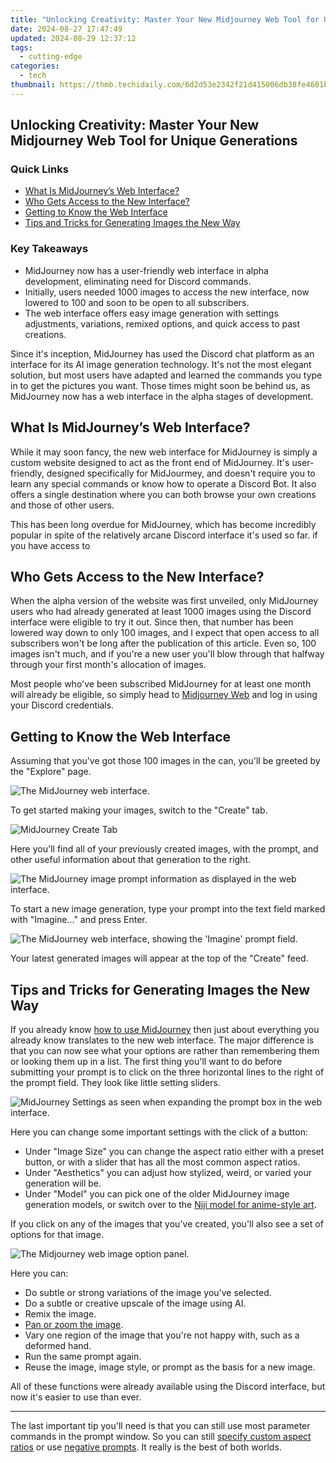 ```yaml
---
title: "Unlocking Creativity: Master Your New Midjourney Web Tool for Unique Generations"
date: 2024-08-27 17:47:49
updated: 2024-08-29 12:37:12
tags:
  - cutting-edge
categories:
  - tech
thumbnail: https://thmb.techidaily.com/6d2d53e2342f21d415006db38fe4601b286d92e55c94874be07e2903db77be9c.jpg
---
```


## Unlocking Creativity: Master Your New Midjourney Web Tool for Unique Generations

### Quick Links

* [What Is MidJourney’s Web Interface?](https://youtube-help.techidaily.com/2024-approved-revenue-revolution-joining-elite-at-500-subs-level/)
* [Who Gets Access to the New Interface?](https://facebook-video-content.techidaily.com/updated-facebooks-most-impressive-new-additions-decoded-for-2024/)
* [Getting to Know the Web Interface](https://extra-guidance.techidaily.com/new-learn-to-toggle-picture-in-picture-on-your-ios-youtube-app/)
* [Tips and Tricks for Generating Images the New Way](https://vp-tips.techidaily.com/new-pioneers-of-prose-and-plot-the-worlds-best-top-8/)

### Key Takeaways

* MidJourney now has a user-friendly web interface in alpha development, eliminating need for Discord commands.
* Initially, users needed 1000 images to access the new interface, now lowered to 100 and soon to be open to all subscribers.
* The web interface offers easy image generation with settings adjustments, variations, remixed options, and quick access to past creations.

 Since it's inception, MidJourney has used the Discord chat platform as an interface for its AI image generation technology. It's not the most elegant solution, but most users have adapted and learned the commands you type in to get the pictures you want. Those times might soon be behind us, as MidJourney now has a web interface in the alpha stages of development.

##  What Is MidJourney’s Web Interface?

 While it may soon fancy, the new web interface for MidJourney is simply a custom website designed to act as the front end of MidJourney. It's user-friendly, designed specifically for MidJourmey, and doesn't require you to learn any special commands or know how to operate a Discord Bot. It also offers a single destination where you can both browse your own creations and those of other users.

 This has been long overdue for MidJourney, which has become incredibly popular in spite of the relatively arcane Discord interface it's used so far. if you have access to

##  Who Gets Access to the New Interface?

 When the alpha version of the website was first unveiled, only MidJourney users who had already generated at least 1000 images using the Discord interface were eligible to try it out. Since then, that number has been lowered way down to only 100 images, and I expect that open access to all subscribers won't be long after the publication of this article. Even so, 100 images isn't much, and if you're a new user you'll blow through that halfway through your first month's allocation of images. 

 Most people who've been subscribed MidJourney for at least one month will already be eligible, so simply head to [Midjourney Web](https://alpha.midjourney.com/) and log in using your Discord credentials.

##  Getting to Know the Web Interface

 Assuming that you've got those 100 images in the can, you'll be greeted by the "Explore" page.

![The MidJourney web interface.](https://static1.howtogeekimages.com/wordpress/wp-content/uploads/2024/05/screenshot-2024-05-17-at-14-34-02.png) 

 To get started making your images, switch to the "Create" tab.

![MidJourney Create Tab](https://static1.howtogeekimages.com/wordpress/wp-content/uploads/2024/05/midjourney-create-tab.png) 

 Here you'll find all of your previously created images, with the prompt, and other useful information about that generation to the right.

![The MidJourney image prompt information as displayed in the web interface.](https://static1.howtogeekimages.com/wordpress/wp-content/uploads/2024/05/screenshot-2024-05-17-at-14-37-50.png) 

 To start a new image generation, type your prompt into the text field marked with "Imagine..." and press Enter.

![The MidJourney web interface, showing the 'Imagine' prompt field.](https://static1.howtogeekimages.com/wordpress/wp-content/uploads/2024/05/screenshot-2024-05-17-at-14-40-29.png) 

 Your latest generated images will appear at the top of the "Create" feed.

##  Tips and Tricks for Generating Images the New Way

 If you already know [how to use MidJourney](https://howto.techidaily.com/google-play-services-wont-update-12-fixes-are-here-on-motorola-moto-g73-5g-drfone-by-drfone-fix-android-problems-fix-android-problems/) then just about everything you already know translates to the new web interface. The major difference is that you can now see what your options are rather than remembering them or looking them up in a list. The first thing you'll want to do before submitting your prompt is to click on the three horizontal lines to the right of the prompt field. They look like little setting sliders.

![MidJourney Settings as seen when expanding the prompt box in the web interface.](https://static1.howtogeekimages.com/wordpress/wp-content/uploads/2024/05/midjourney-settings.png) 

 Here you can change some important settings with the click of a button:

* Under "Image Size" you can change the aspect ratio either with a preset button, or with a slider that has all the most common aspect ratios.
* Under "Aesthetics" you can adjust how stylized, weird, or varied your generation will be.
* Under "Model" you can pick one of the older MidJourney image generation models, or switch over to the [Niji model for anime-style art](https://some-tips.techidaily.com/new-ultimate-strategies-pinterest-to-mp3-migration-guide/).

 If you click on any of the images that you've created, you'll also see a set of options for that image.

![The Midjourney web image option panel.](https://static1.howtogeekimages.com/wordpress/wp-content/uploads/2024/05/screenshot-2024-05-17-at-15-12-02.png) 

 Here you can:

* Do subtle or strong variations of the image you've selected.
* Do a subtle or creative upscale of the image using AI.
* Remix the image.
* [Pan or zoom the image](https://some-skills.techidaily.com/2024-approved-total-insight-into-vscos-photography-ecosystem/).
* Vary one region of the image that you're not happy with, such as a deformed hand.
* Run the same prompt again.
* Reuse the image, image style, or prompt as the basis for a new image.

 All of these functions were already available using the Discord interface, but now it's easier to use than ever.

---

 The last important tip you'll need is that you can still use most parameter commands in the prompt window. So you can still [specify custom aspect ratios](https://youtube-lab.techidaily.com/gateway-to-youtube-entrepreneurship-the-best-10-easy-to-create-channels/) or use [negative prompts](https://facebook-record-videos.techidaily.com/snappy-fortnite-visuals-in-no-time-for-2024/). It really is the best of both worlds.

<ins class="adsbygoogle"
     style="display:block"
     data-ad-format="autorelaxed"
     data-ad-client="ca-pub-7571918770474297"
     data-ad-slot="1223367746"></ins>



<ins class="adsbygoogle"
     style="display:block"
     data-ad-client="ca-pub-7571918770474297"
     data-ad-slot="8358498916"
     data-ad-format="auto"
     data-full-width-responsive="true"></ins>
